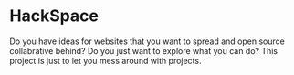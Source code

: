 HackSpace
=========

Do you have ideas for websites that you want to spread and open source collabrative behind? Do you just want to explore what you can do? This project is just to let you mess around with projects.
